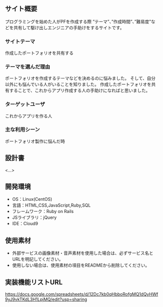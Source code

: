 # <PFShare>

## サイト概要
プログラミングを始めた人がPFを作成する際
”テーマ”、”作成時間”、”難易度”などを共有して駆け出しエンジニアの手助けをするサイトです。

### サイトテーマ
作成したポートフォリオを共有する

### テーマを選んだ理由
ポートフォリオを作成するテーマなどを決めるのに悩みました。
そして、自分以外にも悩んでいる人がいることを知りました。
作成したポートフォリオを共有することで、これからアプリ作成する人の手助けになればと思いました。

### ターゲットユーザ
これからアプリを作る人

### 主な利用シーン
ポートフォリオ製作に悩んだ時

## 設計書
<...>

## 開発環境
- OS：Linux(CentOS)
- 言語：HTML,CSS,JavaScript,Ruby,SQL
- フレームワーク：Ruby on Rails
- JSライブラリ：jQuery
- IDE：Cloud9

## 使用素材
- 外部サービスの画像素材・音声素材を使用した場合は、必ずサービス名とURLを明記してください。
- 使用しない場合は、使用素材の項目をREADMEから削除してください。
 

## 実装機能リストURL
https://docs.google.com/spreadsheets/d/12Dc7kb0qHbboRofgMQ1dQyHWf9yJ9vkTKdL3H1LpjMQ/edit?usp=sharing